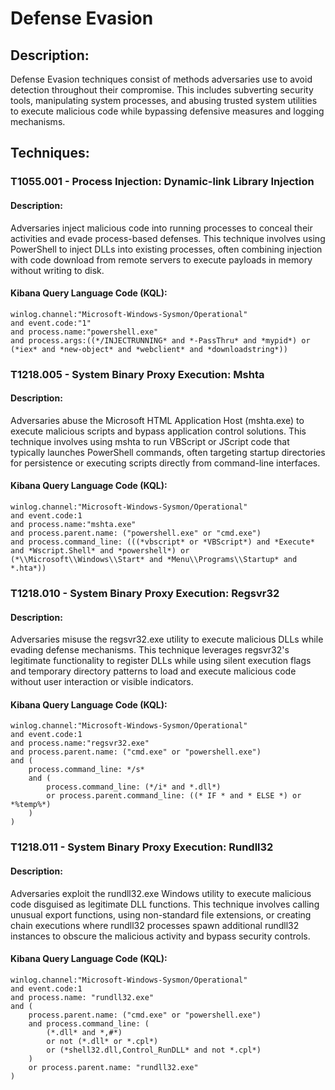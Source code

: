 # Defense Evasion

## Description:
Defense Evasion techniques consist of methods adversaries use to avoid detection throughout their compromise. This includes subverting security tools, manipulating system processes, and abusing trusted system utilities to execute malicious code while bypassing defensive measures and logging mechanisms.

## Techniques:
### T1055.001 - Process Injection: Dynamic-link Library Injection
#### Description:
Adversaries inject malicious code into running processes to conceal their activities and evade process-based defenses. This technique involves using PowerShell to inject DLLs into existing processes, often combining injection with code download from remote servers to execute payloads in memory without writing to disk.

#### Kibana Query Language Code (KQL):
```
winlog.channel:"Microsoft-Windows-Sysmon/Operational"
and event.code:"1"
and process.name:"powershell.exe"
and process.args:((*/INJECTRUNNING* and *-PassThru* and *mypid*) or (*iex* and *new-object* and *webclient* and *downloadstring*))
```

### T1218.005 - System Binary Proxy Execution: Mshta
#### Description:
Adversaries abuse the Microsoft HTML Application Host (mshta.exe) to execute malicious scripts and bypass application control solutions. This technique involves using mshta to run VBScript or JScript code that typically launches PowerShell commands, often targeting startup directories for persistence or executing scripts directly from command-line interfaces.

#### Kibana Query Language Code (KQL):
```
winlog.channel:"Microsoft-Windows-Sysmon/Operational"
and event.code:1
and process.name:"mshta.exe"
and process.parent.name: ("powershell.exe" or "cmd.exe")
and process.command_line: (((*vbscript* or *VBScript*) and *Execute* and *Wscript.Shell* and *powershell*) or (*\\Microsoft\\Windows\\Start* and *Menu\\Programs\\Startup* and *.hta*))
```

### T1218.010 - System Binary Proxy Execution: Regsvr32
#### Description:
Adversaries misuse the regsvr32.exe utility to execute malicious DLLs while evading defense mechanisms. This technique leverages regsvr32's legitimate functionality to register DLLs while using silent execution flags and temporary directory patterns to load and execute malicious code without user interaction or visible indicators.

#### Kibana Query Language Code (KQL):
```
winlog.channel:"Microsoft-Windows-Sysmon/Operational"
and event.code:1
and process.name:"regsvr32.exe"
and process.parent.name: ("cmd.exe" or "powershell.exe")
and (
    process.command_line: */s*
    and (
        process.command_line: (*/i* and *.dll*)
        or process.parent.command_line: ((* IF * and * ELSE *) or *%temp%*)
    )
)
```

### T1218.011 - System Binary Proxy Execution: Rundll32
#### Description:
Adversaries exploit the rundll32.exe Windows utility to execute malicious code disguised as legitimate DLL functions. This technique involves calling unusual export functions, using non-standard file extensions, or creating chain executions where rundll32 processes spawn additional rundll32 instances to obscure the malicious activity and bypass security controls.

#### Kibana Query Language Code (KQL):
```
winlog.channel:"Microsoft-Windows-Sysmon/Operational"
and event.code:1
and process.name: "rundll32.exe"
and (
    process.parent.name: ("cmd.exe" or "powershell.exe")
    and process.command_line: (
        (*.dll* and *,#*)
        or not (*.dll* or *.cpl*)
        or (*shell32.dll,Control_RunDLL* and not *.cpl*)
    )
    or process.parent.name: "rundll32.exe"
)
```

